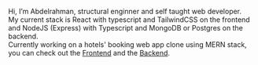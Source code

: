 Hi, I’m Abdelrahman, structural enginner and self taught web developer.  
My current stack is React with typescript and TailwindCSS on the frontend and NodeJS (Express) with Typescript and MongoDB or Postgres on the backend.  
Currently working on a hotels' booking web app clone using MERN stack, you can check out the [Frontend](https://github.com/mactav1sh/flyaway-frontend) and the [Backend](https://github.com/mactav1sh/flyaway-backend).  

